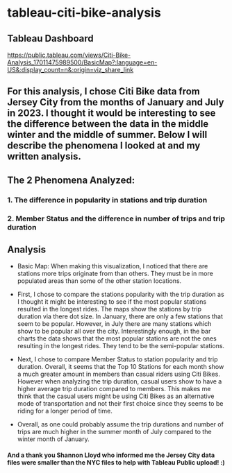 # tableau-citi-bike-analysis

## Tableau Dashboard
https://public.tableau.com/views/Citi-Bike-Analysis_17011475989500/BasicMap?:language=en-US&:display_count=n&:origin=viz_share_link

## For this analysis, I chose Citi Bike data from Jersey City from the months of January and July in 2023. I thought it would be interesting to see the difference between the data in the middle winter and the middle of summer. Below I will describe the phenomena I looked at and my written analysis.

## The 2 Phenomena Analyzed:
### 1. The difference in popularity in stations and trip duration
### 2. Member Status and the difference in number of trips and trip duration

## Analysis
- Basic Map: When making this visualization, I noticed that there are stations more trips originate from than others. They must be in more populated areas than some of the other station locations.

- First, I chose to compare the stations popularity with the trip duration as I thought it might be interesting to see if the most popular stations resulted in the longest rides. The maps show the stations by trip duration via there dot size. In January, there are only a few stations that seem to be popular. However, in July there are many stations which show to be popular all over the city. Interestingly enough, in the bar charts the data shows that the most popular stations are not the ones resulting in the longest rides. They tend to be the semi-popular stations.

- Next, I chose to compare Member Status to station popularity and trip duration. Overall, it seems that the Top 10 Stations for each month show a much greater amount in members than casual riders using Citi Bikes. However when analyzing the trip duration, casual users show to have a higher average trip duration compared to members. This makes me think that the casual users might be using Citi Bikes as an alternative mode of transportation and not their first choice since they seems to be riding for a longer period of time.

- Overall, as one could probably assume the trip durations and number of trips are much higher in the summer month of July compared to the winter month of January.


#### And a thank you Shannon Lloyd who informed me the Jersey City data files were smaller than the NYC files to help with Tableau Public upload! :)